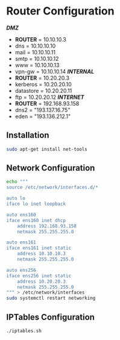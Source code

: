 # Router Configuration
***DMZ***
- **ROUTER** = 10.10.10.3
- dns = 10.10.10.10
- mail = 10.10.10.11
- smtp = 10.10.10.12
- www = 10.10.10.13
- vpn-gw = 10.10.10.14
***INTERNAL***
- **ROUTER** = 10.20.20.3
- kerberos = 10.20.20.10
- datastore = 10.20.20.11
- ftp = 10.20.20.12
***INTERNET***
- **ROUTER** = 192.168.93.158
- dns2 = "193.137.16.75"
- eden = "193.136.212.1"
## Installation
```sh
sudo apt-get install net-tools
```
## Network Configuration
```sh
echo """
source /etc/network/interfaces.d/*

auto lo
iface lo inet loopback

auto ens160
iface ens160 inet dhcp
    address 192.168.93.158
    netmask 255.255.255.0

auto ens161
iface ens161 inet static
    address 10.10.10.3
    netmask 255.255.255.0

auto ens256
iface ens256 inet static
    address 10.20.20.3
    netmask 255.255.255.0
""" > /etc/network/interfaces
sudo systemctl restart networking
```
## IPTables Configuration
```sh
./iptables.sh
```

